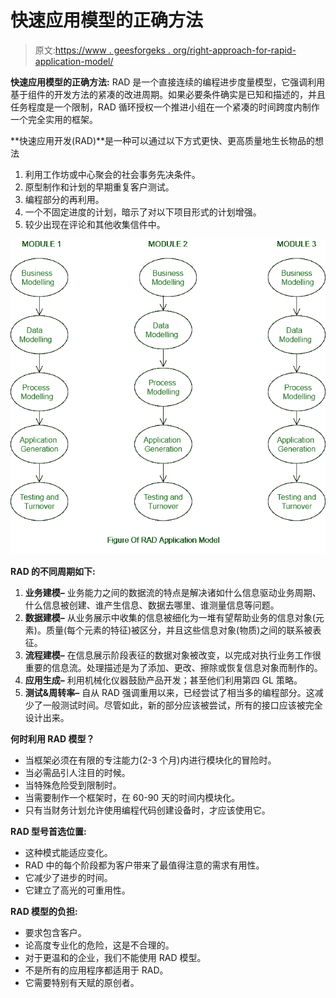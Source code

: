 # 快速应用模型的正确方法

> 原文:[https://www . geesforgeks . org/right-approach-for-rapid-application-model/](https://www.geeksforgeeks.org/right-approach-for-rapid-application-model/)

**快速应用模型的正确方法:**
RAD 是一个直接连续的编程进步度量模型，它强调利用基于组件的开发方法的紧凑的改进周期。如果必要条件确实是已知和描述的，并且任务程度是一个限制，RAD 循环授权一个推进小组在一个紧凑的时间跨度内制作一个完全实用的框架。

**快速应用开发(RAD)**是一种可以通过以下方式更快、更高质量地生长物品的想法

1.  利用工作坊或中心聚会的社会事务先决条件。
2.  原型制作和计划的早期重复客户测试。
3.  编程部分的再利用。
4.  一个不固定进度的计划，暗示了对以下项目形式的计划增强。
5.  较少出现在评论和其他收集信件中。

![](img/bfb73b4910b9c679c5099b9a43a0a3a6.png)

**RAD 的不同周期如下:**

1.  **业务建模–**
    业务能力之间的数据流的特点是解决诸如什么信息驱动业务周期、什么信息被创建、谁产生信息、数据去哪里、谁测量信息等问题。
2.  **数据建模–**
    从业务展示中收集的信息被细化为一堆有望帮助业务的信息对象(元素)。质量(每个元素的特征)被区分，并且这些信息对象(物质)之间的联系被表征。
3.  **流程建模–**
    在信息展示阶段表征的数据对象被改变，以完成对执行业务工作很重要的信息流。处理描述是为了添加、更改、擦除或恢复信息对象而制作的。
4.  **应用生成–**
    利用机械化仪器鼓励产品开发；甚至他们利用第四 GL 策略。
5.  **测试&周转率–**
    自从 RAD 强调重用以来，已经尝试了相当多的编程部分。这减少了一般测试时间。尽管如此，新的部分应该被尝试，所有的接口应该被完全设计出来。

**何时利用 RAD 模型？**

*   当框架必须在有限的专注能力(2-3 个月)内进行模块化的冒险时。
*   当必需品引人注目的时候。
*   当特殊危险受到限制时。
*   当需要制作一个框架时，在 60-90 天的时间内模块化。
*   只有当财务计划允许使用编程代码创建设备时，才应该使用它。

**RAD 型号首选位置:**

*   这种模式能适应变化。
*   RAD 中的每个阶段都为客户带来了最值得注意的需求有用性。
*   它减少了进步的时间。
*   它建立了高光的可重用性。

**RAD 模型的负担:**

*   要求包含客户。
*   论高度专业化的危险，这是不合理的。
*   对于更温和的企业，我们不能使用 RAD 模型。
*   不是所有的应用程序都适用于 RAD。
*   它需要特别有天赋的原创者。